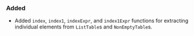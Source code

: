 ### Added

- Added `index`, `index1`, `indexExpr`, and `index1Expr` functions for extracting individual elements from `ListTable`s and `NonEmptyTable`s.
